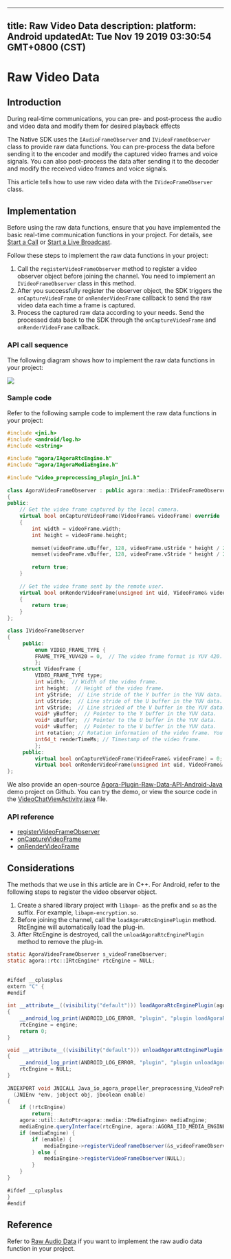 
---
title: Raw Video Data
description: 
platform: Android
updatedAt: Tue Nov 19 2019 03:30:54 GMT+0800 (CST)
---
# Raw Video Data
## Introduction

During real-time communications, you can pre- and post-process the audio and video data and modify them for desired playback effects

The Native SDK uses the `IAudioFrameObserver` and `IVideoFrameObserver` class to provide raw data functions. You can pre-process the data before sending it to the encoder and modify the captured video frames and voice signals. You can also post-process the data after sending it to the decoder and modify the received video frames and voice signals.

This article tells how to use raw video data with the `IVideoFrameObserver` class.

## Implementation

Before using the raw data functions, ensure that you have implemented the basic real-time communication functions in your project. For details, see [Start a Call](../../en/Interactive%20Broadcast/start_call_android.md) or [Start a Live Broadcast](../../en/Interactive%20Broadcast/start_live_android.md).

Follow these steps to implement the raw data functions in your project:

1. Call the `registerVideoFrameObserver` method to register a video observer object before joining the channel. You need to implement an `IVideoFrameObserver` class in this method.
2. After you successfully register the observer object, the SDK triggers the `onCaptureVideoFrame` or `onRenderVideoFrame` callback to send the raw video data each time a frame is captured.
3. Process the captured raw data according to your needs. Send the processed data back to the SDK through the `onCaptureVideoFrame` and `onRenderVideoFrame` callback.

### API call sequence

The following diagram shows how to implement the raw data functions in your project:

![](https://web-cdn.agora.io/docs-files/1569217891150)

### Sample code

Refer to the following sample code to implement the raw data functions in your project:

```C++
#include <jni.h>
#include <android/log.h>
#include <cstring>
 
#include "agora/IAgoraRtcEngine.h"
#include "agora/IAgoraMediaEngine.h"
 
#include "video_preprocessing_plugin_jni.h"
 
class AgoraVideoFrameObserver : public agora::media::IVideoFrameObserver
{
public:
    // Get the video frame captured by the local camera.
    virtual bool onCaptureVideoFrame(VideoFrame& videoFrame) override
    {
        int width = videoFrame.width;
        int height = videoFrame.height;
 
        memset(videoFrame.uBuffer, 128, videoFrame.uStride * height / 2);
        memset(videoFrame.vBuffer, 128, videoFrame.vStride * height / 2);
 
        return true;
    }
     
    // Get the video frame sent by the remote user.
    virtual bool onRenderVideoFrame(unsigned int uid, VideoFrame& videoFrame) override
    {
        return true;
    }
};

class IVideoFrameObserver
{
     public:
         enum VIDEO_FRAME_TYPE {
         FRAME_TYPE_YUV420 = 0,  // The video frame format is YUV 420.
         };
     struct VideoFrame {
         VIDEO_FRAME_TYPE type;
         int width;  // Width of the video frame.
         int height;  // Height of the video frame.
         int yStride;  // Line stride of the Y buffer in the YUV data.
         int uStride;  // Line stride of the U buffer in the YUV data.
         int vStride;  // Line strided of the V buffer in the YUV data.
         void* yBuffer;  // Pointer to the Y buffer in the YUV data.
         void* uBuffer;  // Pointer to the U buffer in the YUV data.
         void* vBuffer;  // Pointer to the V buffer in the YUV data.
         int rotation; // Rotation information of the video frame. You can set it as 0, 90, 180, or 270.
         int64_t renderTimeMs; // Timestamp of the video frame.
         };
     public:
         virtual bool onCaptureVideoFrame(VideoFrame& videoFrame) = 0;
         virtual bool onRenderVideoFrame(unsigned int uid, VideoFrame& videoFrame) = 0;
};
```

We also provide an open-source [Agora-Plugin-Raw-Data-API-Android-Java](https://github.com/AgoraIO/Advanced-Video/blob/master/Capture-Raw-Video-Data/Agora-Plugin-Raw-Data-API-Android-Java) demo project on Github. You can try the demo, or view the source code in the [VideoChatViewActivity.java](https://github.com/AgoraIO/Advanced-Video/blob/master/Capture-Raw-Video-Data/Agora-Plugin-Raw-Data-API-Android-Java/app/src/main/java/io/agora/rtc/plugin/rawdata/sample/VideoChatViewActivity.java) file.

### API reference

 - [registerVideoFrameObserver](https://docs.agora.io/en/Interactive%20Broadcast/API%20Reference/cpp/classagora_1_1media_1_1_i_media_engine.html#a5eee4dfd1fd46e4a865feba163f3c5de)
 - [onCaptureVideoFrame](https://docs.agora.io/en/Interactive%20Broadcast/API%20Reference/cpp/classagora_1_1media_1_1_i_video_frame_observer.html#a915c673aec879dcc2b08246bb2fcf49a)
 - [onRenderVideoFrame](https://docs.agora.io/en/Interactive%20Broadcast/API%20Reference/cpp/classagora_1_1media_1_1_i_video_frame_observer.html#a966ed2459b6887c52112af638bc27c14)

## Considerations

The methods that we use in this article are in C++. For Android, refer to the following steps to register the video observer object.

1. Create a shared library project with `libapm-` as the prefix and `so` as the suffix. For example, `libapm-encryption.so`.
2. Before joining the channel, call the `loadAgoraRtcEnginePlugin` method. RtcEngine will automatically load the plug-in.
3. After RtcEngine is destroyed, call the `unloadAgoraRtcEnginePlugin` method to remove the plug-in.

```java
static AgoraVideoFrameObserver s_videoFrameObserver;
static agora::rtc::IRtcEngine* rtcEngine = NULL;
 
 
#ifdef __cplusplus
extern "C" {
#endif
 
int __attribute__((visibility("default"))) loadAgoraRtcEnginePlugin(agora::rtc::IRtcEngine* engine)
{
    __android_log_print(ANDROID_LOG_ERROR, "plugin", "plugin loadAgoraRtcEnginePlugin");
    rtcEngine = engine;
    return 0;
}

void __attribute__((visibility("default"))) unloadAgoraRtcEnginePlugin(agora::rtc::IRtcEngine* engine)
{
    __android_log_print(ANDROID_LOG_ERROR, "plugin", "plugin unloadAgoraRtcEnginePlugin");
    rtcEngine = NULL;
}
 
JNIEXPORT void JNICALL Java_io_agora_propeller_preprocessing_VideoPreProcessing_enablePreProcessing
  (JNIEnv *env, jobject obj, jboolean enable)
{
    if (!rtcEngine)
        return;
    agora::util::AutoPtr<agora::media::IMediaEngine> mediaEngine;
    mediaEngine.queryInterface(rtcEngine, agora::AGORA_IID_MEDIA_ENGINE);
    if (mediaEngine) {
        if (enable) {
            mediaEngine->registerVideoFrameObserver(&s_videoFrameObserver);
        } else {
            mediaEngine->registerVideoFrameObserver(NULL);
        }
    }
}
 
#ifdef __cplusplus
}
#endif
```

## Reference

Refer to [Raw Audio Data](../../en/Interactive%20Broadcast/raw_data_audio_android.md) if you want to implement the raw audio data function in your project.
 
 

